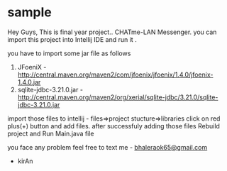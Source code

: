 # sample

 Hey Guys, This is final year project.. CHATme-LAN Messenger.
 you can import this project into Intellij IDE and run it .

you have to import some jar file as follows
1) JFoeniX - http://central.maven.org/maven2/com/jfoenix/jfoenix/1.4.0/jfoenix-1.4.0.jar
2) sqlite-jdbc-3.21.0.jar - http://central.maven.org/maven2/org/xerial/sqlite-jdbc/3.21.0/sqlite-jdbc-3.21.0.jar

import those files to intellij - files=>project stucture=>libraries click on red plus(+) button and add files.
after successfuly adding those files Rebuild project and Run Main.java file

you face any problem feel free to text me - bhaleraok65@gmail.com

- kirAn
